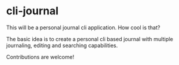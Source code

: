 # cli-journal
This will be a personal journal cli application. How cool is that?

The basic idea is to create a personal cli based journal with multiple journaling, editing and searching capabilities.

Contributions are welcome!